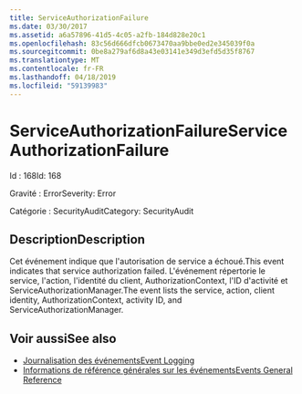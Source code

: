 ```yaml
---
title: ServiceAuthorizationFailure
ms.date: 03/30/2017
ms.assetid: a6a57896-41d5-4c05-a2fb-184d828e20c1
ms.openlocfilehash: 83c56d666dfcb0673470aa9bbe0ed2e345039f0a
ms.sourcegitcommit: 0be8a279af6d8a43e03141e349d3efd5d35f8767
ms.translationtype: MT
ms.contentlocale: fr-FR
ms.lasthandoff: 04/18/2019
ms.locfileid: "59139983"
---
```

# <a name="serviceauthorizationfailure"></a><span data-ttu-id="60c0a-102">ServiceAuthorizationFailure</span><span class="sxs-lookup"><span data-stu-id="60c0a-102">ServiceAuthorizationFailure</span></span>
<span data-ttu-id="60c0a-103">Id : 168</span><span class="sxs-lookup"><span data-stu-id="60c0a-103">Id: 168</span></span>  
  
 <span data-ttu-id="60c0a-104">Gravité : Error</span><span class="sxs-lookup"><span data-stu-id="60c0a-104">Severity: Error</span></span>  
  
 <span data-ttu-id="60c0a-105">Catégorie : SecurityAudit</span><span class="sxs-lookup"><span data-stu-id="60c0a-105">Category: SecurityAudit</span></span>  
  
## <a name="description"></a><span data-ttu-id="60c0a-106">Description</span><span class="sxs-lookup"><span data-stu-id="60c0a-106">Description</span></span>  
 <span data-ttu-id="60c0a-107">Cet événement indique que l'autorisation de service a échoué.</span><span class="sxs-lookup"><span data-stu-id="60c0a-107">This event indicates that service authorization failed.</span></span> <span data-ttu-id="60c0a-108">L'événement répertorie le service, l'action, l'identité du client, AuthorizationContext, l'ID d'activité et ServiceAuthorizationManager.</span><span class="sxs-lookup"><span data-stu-id="60c0a-108">The event lists the service, action, client identity, AuthorizationContext, activity ID, and ServiceAuthorizationManager.</span></span>  
  
## <a name="see-also"></a><span data-ttu-id="60c0a-109">Voir aussi</span><span class="sxs-lookup"><span data-stu-id="60c0a-109">See also</span></span>

- [<span data-ttu-id="60c0a-110">Journalisation des événements</span><span class="sxs-lookup"><span data-stu-id="60c0a-110">Event Logging</span></span>](../../../../../docs/framework/wcf/diagnostics/event-logging/index.md)
- [<span data-ttu-id="60c0a-111">Informations de référence générales sur les événements</span><span class="sxs-lookup"><span data-stu-id="60c0a-111">Events General Reference</span></span>](../../../../../docs/framework/wcf/diagnostics/event-logging/events-general-reference.md)
